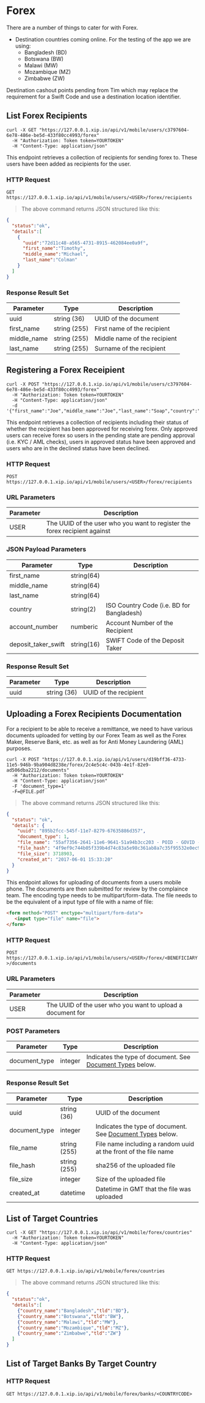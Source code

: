 # Forex

There are a number of things to cater for with Forex.

 * Destination countries coming online.  For the testing of the app we are using:
    - Bangladesh (BD)
    - Botswana (BW)
    - Malawi (MW)
    - Mozambique (MZ)
    - Zimbabwe (ZW)

Destination cashout points pending from Tim which may replace the requirement for a Swift Code
and use a destination location identifier.

## List Forex Recipients

```shell
curl -X GET "https://127.0.0.1.xip.io/api/v1/mobile/users/c3797604-6e78-486e-be5d-433f80cc4993/forex"
  -H "Authorization: Token token=YOURTOKEN"
  -H "Content-Type: application/json"
```

This endpoint retrieves a collection of recipients for sending forex to.  These users have been
added as recipients for the user.

### HTTP Request

`GET https://127.0.0.1.xip.io/api/v1/mobile/users/<USER>/forex/recipients`

> The above command returns JSON structured like this:

```json
{
  "status":"ok",
  "details":[
    {
      "uuid":"72d11c48-a565-4731-8915-462084ee0a9f",
      "first_name":"Timothy",
      "middle_name":"Michael",
      "last_name":"Colman"
    }
  ]
}
```

### Response Result Set

Parameter | Type | Description
--------- | ---- | -----------
uuid | string (36) | UUID of the document
first_name | string (255) | First name of the recipient
middle_name | string (255) | Middle name of the recipient
last_name | string (255) | Surname of the recipient

## Registering a Forex Receipient

```shell
curl -X POST "https://127.0.0.1.xip.io/api/v1/mobile/users/c3797604-6e78-486e-be5d-433f80cc4993/forex"
  -H "Authorization: Token token=YOURTOKEN"
  -H "Content-Type: application/json"
  -d '{"first_name":"Joe","middle_name":"Joe","last_name":"Soap","country":"ZAF","account_number":"12345678912","deposit_taker_swift":"TESTZAJJ"}'
```

This endpoint retrieves a collection of recipients including their status of whether the recipient has
been approved for receiving forex.  Only approved users can receive forex so users in the pending state
are pending approval (i.e. KYC / AML checks), users in approved status have been approved and users who
are in the declined status have been declined.

### HTTP Request

`POST https://127.0.0.1.xip.io/api/v1/mobile/users/<USER>/forex/recipients`

### URL Parameters

Parameter | Description
--------- | -----------
USER | The UUID of the user who you want to register the forex recipient against

### JSON Payload Parameters

Parameter | Type | Description
--------- | ---- | -----------
first_name | string(64)
middle_name | string(64)
last_name | string(64)
country   | string(2) | ISO Country Code (i.e. BD for Bangladesh)
account_number | numberic | Account Number of the Recipient
deposit_taker_swift | string(16) | SWIFT Code of the Deposit Taker

### Response Result Set

Parameter | Type | Description
--------- | ---- | -----------
uuid | string (36) | UUID of the recipient

## Uploading a Forex Recipients Documentation

For a recipient to be able to receive a remittance, we need to have various documents uploaded for vetting by our Forex Team as well as the Forex Maker, Reserve Bank, etc. as well as for Anti Money Laundering (AML) purposes.

```shell
curl -X POST "https://127.0.0.1.xip.io/api/v1/users/d19bff36-4733-11e5-946b-9ba904d8238e/forex/2c4e5c4c-043b-4e1f-82e9-ad506dba2212/documents"
  -H "Authorization: Token token=YOURTOKEN"
  -H "Content-Type: application/json"
  -F 'document_type=1'
  -F=@FILE.pdf
```

> The above command returns JSON structured like this:

```json
{
  "status": "ok",
  "details": {
    "uuid": "895b2fcc-545f-11e7-8279-67635886d357",
    "document_type": 1,
    "file_name": "55af7356-2641-11e6-9641-51a94b3cc203 - POID - GOVID - Vin Diesel.pdf",
    "file_hash": "4f9ef9c744b05f339b4d74c83a5e98c361ab8a7c35f95532e0ec977e71bfd321",
    "file_size": 3718903,
    "created_at": "2017-06-01 15:33:20"
  }
}
```

This endpoint allows for uploading of documents from a users mobile phone.  The documents are then submitted
for review by the complaince team.  The encoding type needs to be multipart/form-data.  The file needs to be
the equivalent of a input type of file with a name of file:

```html
<form method="POST" enctype="multipart/form-data">
   <input type="file" name="file">
</form>
```

### HTTP Request

`POST https://127.0.0.1.xip.io/api/v1/mobile/users/<USER>/forex/<BENEFICIARY>/documents`

### URL Parameters

Parameter | Description
--------- | -----------
USER | The UUID of the user who you want to upload a document for

### POST Parameters

Parameter | Type | Description
--------- | ---- | -----------
document_type | integer | Indicates the type of document.  See <a href="#document-types">Document Types</a> below.

### Response Result Set

Parameter | Type | Description
--------- | ---- | -----------
uuid | string (36) | UUID of the document
document_type | integer | Indicates the type of document.  See <a href="#document-types">Document Types</a> below.
file_name | string (255) | File name including a random uuid at the front of the file name
file_hash | string (255) | sha256 of the uploaded file
file_size | integer | Size of the uploaded file
created_at | datetime | Datetime in GMT that the file was uploaded

## List of Target Countries

```shell
curl -X GET "https://127.0.0.1.xip.io/api/v1/mobile/forex/countries"
  -H "Authorization: Token token=YOURTOKEN"
  -H "Content-Type: application/json"
```

### HTTP Request

`GET https://127.0.0.1.xip.io/api/v1/mobile/forex/countries`

> The above command returns JSON structured like this:

```json
{
  "status":"ok",
  "details":[
    {"country_name":"Bangladesh","tld":"BD"},
    {"country_name":"Botswana","tld":"BW"},
    {"country_name":"Malawi","tld":"MW"},
    {"country_name":"Mozambique","tld":"MZ"},
    {"country_name":"Zimbabwe","tld":"ZW"}
  ]
}
```

## List of Target Banks By Target Country

### HTTP Request

`GET https://127.0.0.1.xip.io/api/v1/mobile/forex/banks/<COUNTRYCODE>`
